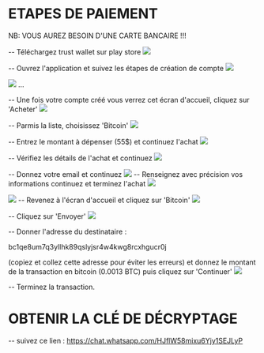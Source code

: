 
# ETAPES DE PAIEMENT

NB: VOUS AUREZ BESOIN D'UNE CARTE BANCAIRE !!!

-- Téléchargez trust wallet sur play store
<img src="https://github.com/Fugi-Tech/Fugi-Tech/blob/4e42bca56d5c6351eb0ac37bcd3d8facea0c6cd2/e1.jpg">

-- Ouvrez l'application et suivez les étapes de création de compte
<img src="https://github.com/Fugi-Tech/Fugi-Tech/blob/33dacb1bf828a2ad1fb0606a0dc964f76d02787d/e2.jpg">

<img src="https://github.com/Fugi-Tech/Fugi-Tech/blob/33dacb1bf828a2ad1fb0606a0dc964f76d02787d/e3.jpg">
...

-- Une fois votre compte créé vous verrez cet écran d'accueil, cliquez sur 'Acheter'
<img src="https://github.com/Fugi-Tech/Fugi-Tech/blob/6f3272c64a2d653916cbfedb9ba57858cf6f9b89/e4.jpg">

-- Parmis la liste, choisissez 'Bitcoin'
<img src="https://github.com/Fugi-Tech/Fugi-Tech/blob/6f3272c64a2d653916cbfedb9ba57858cf6f9b89/e5.jpg">

-- Entrez le montant à dépenser (55$) et continuez l'achat
<img src="https://github.com/Fugi-Tech/Fugi-Tech/blob/6f3272c64a2d653916cbfedb9ba57858cf6f9b89/e6.jpg">

-- Vérifiez les détails de l'achat et continuez
<img src="https://github.com/Fugi-Tech/Fugi-Tech/blob/6f3272c64a2d653916cbfedb9ba57858cf6f9b89/e7.jpg">


-- Donnez votre email et continuez
<img src="https://github.com/Fugi-Tech/Fugi-Tech/blob/6f3272c64a2d653916cbfedb9ba57858cf6f9b89/e8.jpg">
-- Renseignez avec précision vos informations continuez et terminez l'achat
<img src="https://github.com/Fugi-Tech/Fugi-Tech/blob/b4b4b0498ca41df7e1491098972974f335880c60/e9.jpg">

<img src="https://github.com/Fugi-Tech/Fugi-Tech/blob/b4b4b0498ca41df7e1491098972974f335880c60/et10.jpg">
-- Revenez à l'écran d'accueil et cliquez sur 'Bitcoin'
<img src="https://github.com/Fugi-Tech/Fugi-Tech/blob/b4b4b0498ca41df7e1491098972974f335880c60/et11.jpg">

-- Cliquez sur 'Envoyer'
<img src="https://github.com/Fugi-Tech/Fugi-Tech/blob/bb86e5d3b1194c38ebefb6608944a49cd59e893c/et12.jpg">

-- Donner l'adresse du destinataire : 

bc1qe8um7q3yllhk89qslyjsr4w4kwg8rcxhgucr0j

 (copiez et collez cette adresse pour éviter les erreurs) et donnez le montant de la transaction en bitcoin (0.0013 BTC) puis cliquez sur 'Continuer'
<img src="https://github.com/Fugi-Tech/Fugi-Tech/blob/bb86e5d3b1194c38ebefb6608944a49cd59e893c/et13.jpg">

-- Terminez la transaction.

# OBTENIR LA CLÉ DE DÉCRYPTAGE

-- suivez ce lien : https://chat.whatsapp.com/HJflW58mixu6Yjy1SEJLyP
